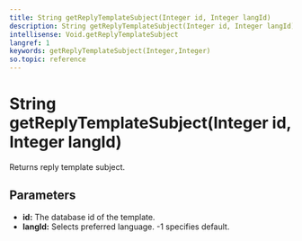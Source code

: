 ```yaml
---
title: String getReplyTemplateSubject(Integer id, Integer langId)
description: String getReplyTemplateSubject(Integer id, Integer langId)
intellisense: Void.getReplyTemplateSubject
langref: 1
keywords: getReplyTemplateSubject(Integer,Integer)
so.topic: reference
---
```


# String getReplyTemplateSubject(Integer id, Integer langId)

Returns reply template subject.

## Parameters

* **id:** The database id of the template.
* **langId:** Selects preferred language. -1 specifies default.
